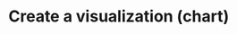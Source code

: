 # Create a visualization (chart)

<!-- https://docs.microsoft.com/en-us/dynamics365/customer-engagement/developer/customize-dev/create-visualization-chart -->